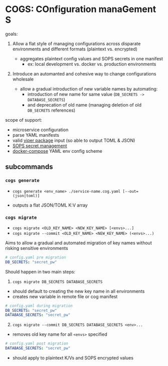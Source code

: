 # COGS: COnfiguration manaGement S

goals:

1. Allow a flat style of managing configurations across disparate environments and different formats (plaintext vs. encrypted)
    * aggregates plaintext config values and SOPS secrets in one manifest
        - ex: local development vs. docker vs. production environments

1. Introduce an automanted and cohesive way to change configurations wholesale
    * allow a gradual introduction of new variable names by automating:
        - introduction of new name for same value (`DB_SECRETS -> DATABASE_SECRETS`)
        - and deprecation of old name (managing deletion of old `DB_SECRETS` references)

scope of support:

- microservice configuration
- parse YAML manifests
- valid [viper package](https://github.com/spf13/viper) input (so able to output TOML & JSON)
- [SOPS secret management](https://github.com/mozilla/sops)
- [docker-compose](https://github.com/docker/compose) YAML env config scheme

## subcommands

### `cogs generate`
* `cogs generate <env_name> ./service-name.cog.yaml [--out=(json|toml)]`
- outputs a flat JSON/TOML K:V array

### `cogs migrate`
* `cogs migrate <OLD_KEY_NAME> <NEW_KEY_NAME> [<envs>...]`
* `cogs migrate --commit <OLD_KEY_NAME> <NEW_KEY_NAME> (<envs>...)`

Aims to allow a gradual and automated migration of key names without risking sensitive environments

```yaml
# config.yaml pre migration
DB_SECRETS: "secret_pw"
```

Should happen in two main steps: 
1. `cogs migrate DB_SECRETS DATABASE_SECRETS`
- should default to creating the new key name in all environments
- creates new variable in remote file or cog manifest

```yaml
# config.yaml during migration
DB_SECRETS: "secret_pw"
DATABASE_SECRETS: "secret_pw"
```

2. `cogs migrate --commit DB_SECRETS DATABASE_SECRETS <env>...`
- removes old key name  for all `<envs>` specified

```yaml
# config.yaml post migration
DATABASE_SECRETS: "secret_pw"
```

* should apply to plaintext K/Vs and SOPS encrypted values
